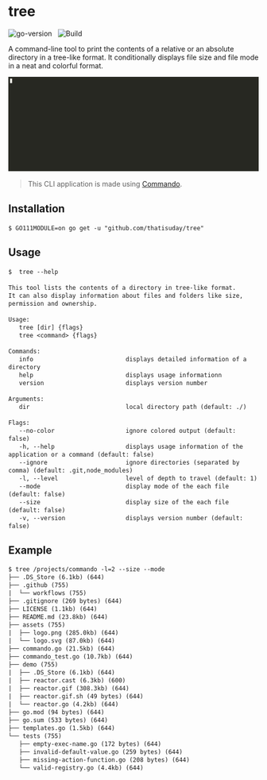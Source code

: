 # tree
![go-version](https://img.shields.io/github/go-mod/go-version/thatisuday/tree?label=Go%20Version) &nbsp;
![Build](https://github.com/thatisuday/tree/workflows/CI/badge.svg?style=flat-square)

A command-line tool to print the contents of a relative or an absolute directory in a tree-like format. It conditionally displays file size and file mode in a neat and colorful format.

![demo](/assets/demo.gif)

> This CLI application is made using [Commando](https://github.com/thatisuday/commando).

## Installation
```
$ GO111MODULE=on go get -u "github.com/thatisuday/tree"
```

## Usage
```
$  tree --help

This tool lists the contents of a directory in tree-like format.
It can also display information about files and folders like size, permission and ownership.

Usage:
   tree [dir] {flags}
   tree <command> {flags}

Commands: 
   info                          displays detailed information of a directory
   help                          displays usage informationn
   version                       displays version number

Arguments: 
   dir                           local directory path (default: ./)

Flags: 
   --no-color                    ignore colored output (default: false)
   -h, --help                    displays usage information of the application or a command (default: false)
   --ignore                      ignore directories (separated by comma) (default: .git,node_modules)
   -l, --level                   level of depth to travel (default: 1)
   --mode                        display mode of the each file (default: false)
   --size                        display size of the each file (default: false)
   -v, --version                 displays version number (default: false)
```

## Example
```
$ tree /projects/commando -l=2 --size --mode
├── .DS_Store (6.1kb) (644)
├── .github (755)
|  └── workflows (755)
├── .gitignore (269 bytes) (644)
├── LICENSE (1.1kb) (644)
├── README.md (23.8kb) (644)
├── assets (755)
|  ├── logo.png (285.0kb) (644)
|  └── logo.svg (87.0kb) (644)
├── commando.go (21.5kb) (644)
├── commando_test.go (10.7kb) (644)
├── demo (755)
|  ├── .DS_Store (6.1kb) (644)
|  ├── reactor.cast (6.3kb) (600)
|  ├── reactor.gif (308.3kb) (644)
|  ├── reactor.gif.sh (49 bytes) (644)
|  └── reactor.go (4.2kb) (644)
├── go.mod (94 bytes) (644)
├── go.sum (533 bytes) (644)
├── templates.go (1.5kb) (644)
└── tests (755)
   ├── empty-exec-name.go (172 bytes) (644)
   ├── invalid-default-value.go (259 bytes) (644)
   ├── missing-action-function.go (208 bytes) (644)
   └── valid-registry.go (4.4kb) (644)
```
